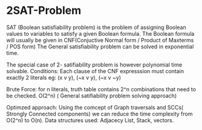 # 2SAT-Problem
SAT (Boolean satisfiability problem) is the problem of assigning Boolean values to variables to satisfy a given Boolean formula. 
The Boolean formula will usually be given in CNF(Conjuctive Normal form / Product of Maxterms / POS form)
The General satisfiability problem can be solved in exponential time. 

The special case of 2- satifiability problem is however polynomial time solvable.
Conditions: Each clause of the CNF expresssion must contain exactly 2 literals 
eg:  (x v y), (~x v y), (~x v ~y)

Brute Force: for n literals, truth table contains 2^n combinations that need to be checked.  O(2^n)  ( General satifiability problem solving approach)

Optimzed approach: Using the comcept of Graph traversals and SCCs( Strongly Connected components) we can reduce the time complexity from O(2^n) to O(n).
Data structures used: Adjacecy List, Stack, vectors.
 
 
